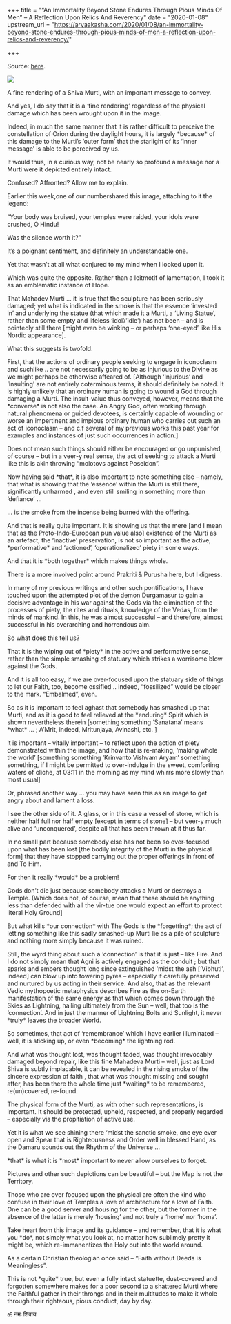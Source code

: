 +++
title = "“An Immortality Beyond Stone Endures Through Pious Minds Of Men” – A Reflection Upon Relics And Reverency"
date = "2020-01-08"
upstream_url = "https://aryaakasha.com/2020/01/08/an-immortality-beyond-stone-endures-through-pious-minds-of-men-a-reflection-upon-relics-and-reverency/"

+++

Source: [here](https://aryaakasha.com/2020/01/08/an-immortality-beyond-stone-endures-through-pious-minds-of-men-a-reflection-upon-relics-and-reverency/).

![](https://aryaakasha.files.wordpress.com/2020/01/81534202_184186732776498_455946469648629760_o-1.jpg?w=835)

A fine rendering of a Shiva Murti, with an important message to convey.

And yes, I do say that it is a ‘fine rendering’ regardless of the physical damage which has been wrought upon it in the image.

Indeed, in much the same manner that it is rather difficult to perceive the constellation of Orion during the daylight hours, it is largely \*because\* of this damage to the Murti’s ‘outer form’ that the starlight of its ‘inner message’ is able to be perceived by us.

It would thus, in a curious way, not be nearly so profound a message nor a Murti were it depicted entirely intact.

Confused? Affronted? Allow me to explain.

Earlier this week,one of our numbershared this image, attaching to it the legend:

“Your body was bruised, your temples were raided, your idols were crushed, O Hindu!

Was the silence worth it?”

It’s a poignant sentiment, and definitely an understandable one.

Yet that wasn’t at all what conjured to my mind when I looked upon it.

Which was quite the opposite. Rather than a leitmotif of lamentation, I took it as an emblematic instance of Hope.

That Mahadev Murti … it is true that the sculpture has been seriously damaged; yet what is indicated in the smoke is that the essence ‘invested in’ and underlying the statue (that which made it a Murti, a ‘Living Statue’, rather than some empty and lifeless ‘idol’/’idle’) has not been – and is pointedly still there \[might even be winking – or perhaps ‘one-eyed’ like His Nordic appearance\].

What this suggests is twofold.

First, that the actions of ordinary people seeking to engage in iconoclasm and suchlike .. are not necessarily going to be as injurious to the Divine as we might perhaps be otherwise affeared of. \[Although ‘Injurious’ and ‘Insulting’ are not entirely coterminous terms, it should definitely be noted. It is highly unlikely that an ordinary human is going to wound a God through damaging a Murti. The insult-value thus conveyed, however, means that the \*converse\* is not also the case. An Angry God, often working through natural phenomena or guided devotees, is certainly capable of wounding or worse an impertinent and impious ordinary human who carries out such an act of iconoclasm – and c.f several of my previous works this past year for examples and instances of just such occurrences in action.\]

Does not mean such things should either be encouraged or go unpunished, of course – but in a veer-y real sense, the act of seeking to attack a Murti like this is akin throwing “molotovs against Poseidon”.

Now having said \*that\*, it is also important to note something else – namely, that what is showing that the ‘essence’ within the Murti is still there, significantly unharmed , and even still smiling in something more than ‘defiance’ …

… is the smoke from the incense being burned with the offering.

And that is really quite important. It is showing us that the mere \[and I mean that as the Proto-Indo-European pun value also\] existence of the Murti as an artefact, the ‘inactive’ preservation, is not so important as the active, \*performative\* and ‘actioned’, ‘operationalized’ piety in some ways.

And that it is \*both together\* which makes things whole.

There is a more involved point around Prakriti & Purusha here, but I digress.

In many of my previous writings and other such pontifications, I have touched upon the attempted plot of the demon Durgamasur to gain a decisive advantage in his war against the Gods via the elimination of the processes of piety, the rites and rituals, knowledge of the Vedas, from the minds of mankind. In this, he was almost successful – and therefore, almost successful in his overarching and horrendous aim.

So what does this tell us?

That it is the wiping out of \*piety\* in the active and performative sense, rather than the simple smashing of statuary which strikes a worrisome blow against the Gods.

And it is all too easy, if we are over-focused upon the statuary side of things to let our Faith, too, become ossified .. indeed, “fossilized” would be closer to the mark. “Embalmed”, even.

So as it is important to feel aghast that somebody has smashed up that Murti, and as it is good to feel relieved at the \*enduring\* Spirit which is shown nevertheless therein \[something something ‘Sanatana’ means \*what\* … ; A’Mrit, indeed, Mritunjaya, Avinashi, etc. \]

it is important – vitally important – to reflect upon the action of piety demonstrated within the image, and how that is re-making, ‘making whole the world’ \[something something ‘Krinvanto Vishvam Aryam’ something something, if I might be permitted to over-indulge in the sweet, comforting waters of cliche, at 03:11 in the morning as my mind whirrs more slowly than most usual\]

Or, phrased another way … you may have seen this as an image to get angry about and lament a loss.

I see the other side of it. A glass, or in this case a vessel of stone, which is neither half full nor half empty \[except in terms of stone\] – but veer-y much alive and ‘unconquered’, despite all that has been thrown at it thus far.

In no small part because somebody else has not been so over-focused upon what has been lost \[the bodily integrity of the Murti in the physical form\] that they have stopped carrying out the proper offerings in front of and To Him.

For then it really \*would\* be a problem!

Gods don’t die just because somebody attacks a Murti or destroys a Temple. (Which does not, of course, mean that these should be anything less than defended with all the vir-tue one would expect an effort to protect literal Holy Ground\]

But what kills \*our connection\* with The Gods is the \*forgetting\*; the act of letting something like this sadly smashed-up Murti lie as a pile of sculpture and nothing more simply because it was ruined.

Still, the wyrd thing about such a ‘connection’ is that it is just – like Fire. And I do not simply mean that Agni is actively engaged as the conduit ; but that sparks and embers thought long since extinguished ‘midst the ash \[‘Vibhuti’, indeed\] can blow up into towering pyres – especially if carefully preserved and nurtured by us acting in their service. And also, that as the relevant Vedic mythopoetic metaphysics describes Fire as the on-Earth manifestation of the same energy as that which comes down through the Skies as Lightning, hailing ultimately from the Sun – well, that too is the ‘connection’. And in just the manner of Lightning Bolts and Sunlight, it never \*truly\* leaves the broader World.

So sometimes, that act of ‘remembrance’ which I have earlier illuminated – well, it is sticking up, or even \*becoming\* the lightning rod.

And what was thought lost, was thought faded, was thought irrevocably damaged beyond repair, like this fine Mahadeva Murti – well, just as Lord Shiva is subtly implacable, it can be revealed in the rising smoke of the sincere expression of faith , that what was thought missing and sought after, has been there the whole time just \*waiting\* to be remembered, re(un)covered, re-found.

The physical form of the Murti, as with other such representations, is important. It should be protected, upheld, respected, and properly regarded – especially via the propitiation of active use.

Yet it is what we see shining there ‘midst the sanctic smoke, one eye ever open and Spear that is Righteousness and Order well in blessed Hand, as the Damaru sounds out the Rhythm of the Universe …

\*that\* is what it is \*most\* important to never allow ourselves to forget.

Pictures and other such depictions can be beautiful – but the Map is not the Territory.

Those who are over focused upon the physical are often the kind who confuse in their love of Temples a love of architecture for a love of Faith. One can be a good server and housing for the other, but the former in the absence of the latter is merely ‘housing’ and not truly a ‘home’ nor ‘homa’.

Take heart from this image and its guidance – and remember, that it is what you \*do\*, not simply what you look at, no matter how sublimely pretty it might be, which re-immanentizes the Holy out into the world around.

As a certain Christian theologian once said – “Faith without Deeds is Meaningless”.

This is not \*quite\* true, but even a fully intact statuette, dust-covered and forgotten somewhere makes for a poor second to a shattered Murti where the Faithful gather in their throngs and in their multitudes to make it whole through their righteous, pious conduct, day by day.

ॐ नमः शिवाय